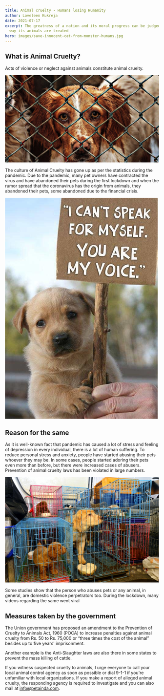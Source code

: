 ```yaml
---
title: Animal cruelty - Humans losing Humanity
author: Loveleen Kukreja
date: 2021-07-17
excerpt: The greatness of a nation and its moral progress can be judged by the
  way its animals are treated
hero: images/save-innocent-cat-from-monster-humans.jpg
---
```

## What is Animal Cruelty?

Acts of violence or neglect against animals constitute animal cruelty.

![A cute dog behind the bars](images/a-cute-dog-behind-a-prison-barrier.jpeg "A cute dog behind the bars")

The culture of Animal Cruelty has gone up as per the statistics during the pandemic. Due to the pandemic, many pet owners have contracted the virus and have abandoned their pets during the first lockdown and when the rumor spread that the coronavirus has the origin from animals, they abandoned their pets, some abandoned due to the financial crisis.

![Innocent dog asking for help](images/innocent-dog-asking-for-help.jpg "Innocent dog asking for help")

## Reason for the same

As it is well-known fact that pandemic has caused a lot of stress and feeling of depression in every individual, there is a lot of human suffering. To reduce personal stress and anxiety, people have started abusing their pets whoever they may be. In some cases, people started adoring their pets even more than before, but there were increased cases of abusers. Prevention of animal cruelty laws has been violated in large numbers.

![Animal cruelty losing humanity](images/animal-cruelty-humans-losing-humanity.jpg "Animal cruelty losing humanity")

Some studies show that the person who abuses pets or any animal, in general, are domestic violence perpetrators too. During the lockdown, many videos regarding the same went viral 

## Measures taken by the government

The Union government has proposed an amendment to the Prevention of Cruelty to Animals Act, 1960 (POCA) to increase penalties against animal cruelty from Rs. 50 to Rs. 75,000 or “three times the cost of the animal” besides up to five years' imprisonment.

Another example is the Anti-Slaughter laws are also there in some states to prevent the mass killing of cattle.

If you witness suspected cruelty to animals, I urge everyone to call your local animal control agency as soon as possible or dial 9-1-1 if you're unfamiliar with local organizations. If you make a report of alleged animal cruelty, the responding agency is required to investigate and you can also mail at [info@petainda.com](mailto:info@petainda.com).